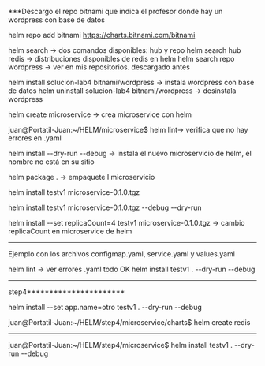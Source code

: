 
***Descargo el repo bitnami que indica el profesor donde hay un wordpress con base de datos

helm repo add bitnami https://charts.bitnami.com/bitnami

helm search -> dos comandos disponibles: hub y repo
helm search hub redis -> distribuciones disponibles de redis en helm
helm search repo wordpress -> ver en mis repositorios.  descargado antes

helm install solucion-lab4 bitnami/wordpress -> instala wordpress con base de datos
helm uninstall solucion-lab4 bitnami/wordpress  -> desinstala wordpress

helm create microservice -> crea microservice con helm

juan@Portatil-Juan:~/HELM/microservice$ helm lint-> verifica que no hay errores en .yaml

helm install --dry-run --debug -> instala el nuevo microservicio de helm, el nombre no está en su sitio

helm package . -> empaquete l microservicio

helm install testv1 microservice-0.1.0.tgz

helm install testv1 microservice-0.1.0.tgz --debug --dry-run

helm install --set replicaCount=4 testv1 microservice-0.1.0.tgz -> cambio replicaCount en microservice de helm

-----------------------

Ejemplo con los archivos configmap.yaml, service.yaml y values.yaml

helm lint -> ver errores .yaml todo OK
helm install testv1 . --dry-run --debug

-----------------

step4**********************

helm install --set app.name=otro testv1 . --dry-run --debug

juan@Portatil-Juan:~/HELM/step4/microservice/charts$ helm create redis

********

juan@Portatil-Juan:~/HELM/step4/microservice$ helm install testv1 . --dry-run --debug